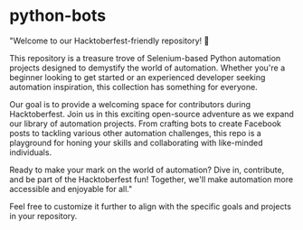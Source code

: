 # python-bots

"Welcome to our Hacktoberfest-friendly repository! 🎉

This repository is a treasure trove of Selenium-based Python automation projects designed to demystify the world of automation. Whether you're a beginner looking to get started or an experienced developer seeking automation inspiration, this collection has something for everyone.

Our goal is to provide a welcoming space for contributors during Hacktoberfest. Join us in this exciting open-source adventure as we expand our library of automation projects. From crafting bots to create Facebook posts to tackling various other automation challenges, this repo is a playground for honing your skills and collaborating with like-minded individuals.

Ready to make your mark on the world of automation? Dive in, contribute, and be part of the Hacktoberfest fun! Together, we'll make automation more accessible and enjoyable for all."

Feel free to customize it further to align with the specific goals and projects in your repository.
